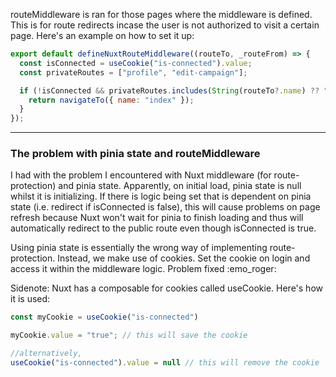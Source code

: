 routeMiddleware is ran for those pages where the middleware is defined. This is for route redirects incase the user is not authorized to visit a certain page.
Here's an example on how to set it up:
```js
export default defineNuxtRouteMiddleware((routeTo, _routeFrom) => {
  const isConnected = useCookie("is-connected").value;
  const privateRoutes = ["profile", "edit-campaign"];

  if (!isConnected && privateRoutes.includes(String(routeTo?.name) ?? "")) {
    return navigateTo({ name: "index" });
  }
});
```

______
### The problem with pinia state and routeMiddleware

I had with the problem I encountered with Nuxt middleware (for route-protection) and pinia state.
Apparently, on initial load, pinia state is null whilst it is initializing. If there is logic being set that is dependent on pinia state (i.e. redirect if isConnected is false), this will cause problems on  page refresh because Nuxt won't wait for pinia to finish loading and thus will automatically redirect to the public route even though isConnected is true.

Using pinia state is essentially the wrong way of implementing route-protection.
Instead, we make use of cookies. Set the cookie on login and access it within the middleware logic.
Problem fixed :emo_roger:

Sidenote:
Nuxt has a composable for cookies called useCookie.
Here's how it is used:
```js
const myCookie = useCookie("is-connected")

myCookie.value = "true"; // this will save the cookie

//alternatively, 
useCookie("is-connected").value = null // this will remove the cookie
```
